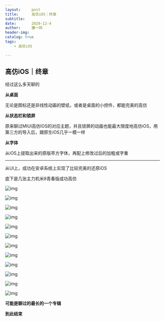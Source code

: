 ```yaml
---
layout:     post
title:      高仿iOS｜终章
subtitle:   
date:       2020-12-4
author:     廉一鸣
header-img: 
catalog: true
tags:
    - 高仿iOS

---
```


## 高仿iOS｜终章

经过这么多天聊的

**从桌面**

无论是图标还是非线性动画的壁纸，或者是桌面的小控件，都能完美的高仿

**从状态栏和锁屏**

原来聊过MIUI高仿IOS的对应主题，并且锁屏的动画也能最大限度地高仿iOS，用第三方的导入后，跟原生iOS几乎一模一样

**从字体**

从iOS上提取出来的原版苹方字体，再配上修改过后的加粗或字重

------

从UI上，成功在安卓系统上实现了比较完美的还原iOS

底下是几张主力机米8青春版成功高仿

![img](https://mmbiz.qpic.cn/mmbiz_jpg/tMsLbdfwxoOTFpvkDPoIB9YDuhJkIYPJk9PvDACbFr9huv4K0kcVRnPmUHY7T2JXKMiaoPtTwM4FTPAYWAKFuiaA/640?wx_fmt=jpeg&tp=webp&wxfrom=5&wx_lazy=1&wx_co=1)

![img](https://mmbiz.qpic.cn/mmbiz_jpg/tMsLbdfwxoOTFpvkDPoIB9YDuhJkIYPJ9DHlcpdK1YQMNo6oYmKS7toI7ZI5TtSgPGqocBWX5ZTQWB6L2eMzjA/640?wx_fmt=jpeg&tp=webp&wxfrom=5&wx_lazy=1&wx_co=1)

![img](https://mmbiz.qpic.cn/mmbiz_jpg/tMsLbdfwxoOTFpvkDPoIB9YDuhJkIYPJgCicdPIPbQWaoU1N1czJibXmI5GYulsXGjeZObubYOIzBdIfOfVJasrw/640?wx_fmt=jpeg&tp=webp&wxfrom=5&wx_lazy=1&wx_co=1)

![img](https://mmbiz.qpic.cn/mmbiz_jpg/tMsLbdfwxoOTFpvkDPoIB9YDuhJkIYPJQZic8RuibzUIdV890icbtY2FfrB5MTKXvicib21D1lVoUVT6yPCRB9atl8g/640?wx_fmt=jpeg&tp=webp&wxfrom=5&wx_lazy=1&wx_co=1)

![img](https://mmbiz.qpic.cn/mmbiz_jpg/tMsLbdfwxoOTFpvkDPoIB9YDuhJkIYPJ6Vtz5dkAbn3MvPXIqw4GOo24UL5U98OUbffMCaYCGNEwpuWOicxJLKQ/640?wx_fmt=jpeg&tp=webp&wxfrom=5&wx_lazy=1&wx_co=1)

![img](https://mmbiz.qpic.cn/mmbiz_jpg/tMsLbdfwxoOTFpvkDPoIB9YDuhJkIYPJVibiaY42xLKFAOAU3y0I8wRdPbnx4ULSBM9Wm5ID4aUicZqL72C6SRJLg/640?wx_fmt=jpeg&tp=webp&wxfrom=5&wx_lazy=1&wx_co=1)

![img](https://mmbiz.qpic.cn/mmbiz_jpg/tMsLbdfwxoOTFpvkDPoIB9YDuhJkIYPJLRIKkibyEPQllniaUT6XQzkxTG0KaUXjichHmOOebTabavnYAop715EAA/640?wx_fmt=jpeg&tp=webp&wxfrom=5&wx_lazy=1&wx_co=1)

![img](https://mmbiz.qpic.cn/mmbiz_jpg/tMsLbdfwxoOTFpvkDPoIB9YDuhJkIYPJardTib6Sr9fm1Yb6YmVy68ia3OGeGF2kQPSocWnh0glMWCEFtMiaEhJBg/640?wx_fmt=jpeg&tp=webp&wxfrom=5&wx_lazy=1&wx_co=1)

![img](https://mmbiz.qpic.cn/mmbiz_jpg/tMsLbdfwxoOTFpvkDPoIB9YDuhJkIYPJuujGROGKNKpowgNpPC9eR5Pogc31ppplzWs5xnMvQQ1jMMV8MC2low/640?wx_fmt=jpeg&tp=webp&wxfrom=5&wx_lazy=1&wx_co=1)

![img](https://mmbiz.qpic.cn/mmbiz_jpg/tMsLbdfwxoOTFpvkDPoIB9YDuhJkIYPJZ0z8Us4rVmTERbrbkjiaxyzicvGpTXyg7X9dQ2lXMibztCZtTJvBTCb7g/640?wx_fmt=jpeg&tp=webp&wxfrom=5&wx_lazy=1&wx_co=1)

![img](https://mmbiz.qpic.cn/mmbiz_jpg/tMsLbdfwxoOTFpvkDPoIB9YDuhJkIYPJ0sYxjs9pK0sp7B8UkGY0TbgQwq09chFLHUTULf3ruth19McOfs6Zag/640?wx_fmt=jpeg&tp=webp&wxfrom=5&wx_lazy=1&wx_co=1)

![img](https://mmbiz.qpic.cn/mmbiz_jpg/tMsLbdfwxoOTFpvkDPoIB9YDuhJkIYPJ45qjY2ryCuFrpdadOiaN7RZdE6nhQOGbXmxF1LOBTecy1renibBqSs3Q/640?wx_fmt=jpeg&tp=webp&wxfrom=5&wx_lazy=1&wx_co=1)



**可能是聊过的最长的一个专辑**

**到此结束**

